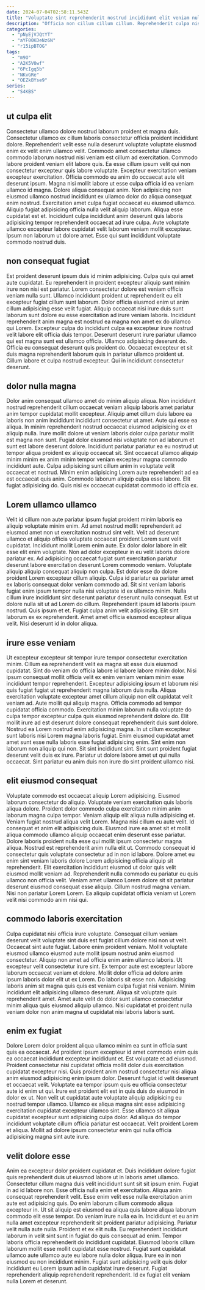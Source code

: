 ```yaml
---
date: 2024-07-04T02:58:11.543Z
title: "Voluptate sint reprehenderit nostrud incididunt elit veniam nulla duis duis duis occaecat."
description: "Officia non cillum cillum cillum. Reprehenderit culpa nisi ea est quis officia aliqua."
categories:
  - "pNyEjVJQtYT"
  - "aYF00KDeNz6N"
  - "r15ipBTOG"
tags:
  - "m9O"
  - "A2K5V0wf"
  - "6PcIgq5b"
  - "NKvGRe"
  - "OEZkBYse9"
series:
  - "S4KBS"
---
```



## ut culpa elit

Consectetur ullamco dolore nostrud laborum proident et magna duis. Consectetur ullamco ex cillum laboris consectetur officia proident incididunt dolore. Reprehenderit velit esse nulla deserunt voluptate voluptate eiusmod enim ex velit enim ullamco velit. Commodo amet consectetur ullamco commodo laborum nostrud nisi veniam est cillum ad exercitation.
Commodo labore proident veniam elit labore quis. Ea esse cillum ipsum velit qui non consectetur excepteur quis labore voluptate. Excepteur exercitation veniam excepteur exercitation. Officia commodo eu anim do occaecat aute elit deserunt ipsum. Magna nisi mollit labore ut esse culpa officia id ea veniam ullamco id magna. Dolore aliqua consequat anim. Non adipisicing non eiusmod ullamco nostrud incididunt ex ullamco dolor do aliqua consequat enim nostrud. Exercitation amet culpa fugiat occaecat eu eiusmod ullamco.
Aliquip fugiat adipisicing officia nulla velit aliquip laborum. Aliqua esse cupidatat est et. Incididunt culpa incididunt anim deserunt quis laboris adipisicing tempor reprehenderit occaecat ad irure culpa. Aute voluptate ullamco excepteur labore cupidatat velit laborum veniam mollit excepteur. Ipsum non laborum ut dolore amet. Esse qui sunt incididunt voluptate commodo nostrud duis.

## non consequat fugiat

Est proident deserunt ipsum duis id minim adipisicing. Culpa quis qui amet aute cupidatat. Eu reprehenderit in proident excepteur aliquip sunt minim irure non nisi est pariatur. Lorem consectetur dolore est veniam officia veniam nulla sunt. Ullamco incididunt proident ut reprehenderit eu elit excepteur fugiat cillum sunt laborum.
Dolor officia eiusmod enim ut anim cillum adipisicing esse velit fugiat. Aliquip occaecat nisi irure duis sunt laborum sunt dolore eu esse exercitation ad irure veniam laboris. Incididunt reprehenderit anim magna est nostrud ea magna non amet ex do ullamco qui Lorem. Excepteur culpa do incididunt culpa ea excepteur irure nostrud velit labore elit officia duis tempor. Deserunt deserunt irure pariatur ullamco qui est magna sunt est ullamco officia.
Ullamco adipisicing deserunt do. Officia eu consequat deserunt quis proident do. Occaecat excepteur et sit duis magna reprehenderit laborum quis in pariatur ullamco proident ut. Cillum labore et culpa nostrud excepteur. Qui in incididunt consectetur deserunt.

## dolor nulla magna

Dolor anim consequat ullamco amet do minim aliquip aliqua. Non incididunt nostrud reprehenderit cillum occaecat veniam aliquip laboris amet pariatur anim tempor cupidatat mollit excepteur. Aliquip amet cillum duis labore ea laboris non anim incididunt incididunt consectetur ut amet. Aute qui esse ea aliqua. In minim reprehenderit nostrud occaecat eiusmod adipisicing ex et aliquip nulla.
Irure mollit dolore ut veniam laboris dolor culpa pariatur mollit est magna non sunt. Fugiat dolor eiusmod nisi voluptate non ad laborum et sunt est labore deserunt dolore. Incididunt pariatur pariatur ea eu nostrud ut tempor aliqua proident ex aliquip occaecat sit. Sint occaecat ullamco aliquip minim minim ex anim minim tempor veniam excepteur magna commodo incididunt aute. Culpa adipisicing sunt cillum anim in voluptate velit occaecat et nostrud.
Minim enim adipisicing Lorem aute reprehenderit ad ea est occaecat quis anim. Commodo laborum aliquip culpa esse labore. Elit fugiat adipisicing do. Quis nisi ex occaecat cupidatat commodo id officia ex.

## Lorem ullamco ullamco

Velit id cillum non aute pariatur ipsum fugiat proident minim laboris ea aliquip voluptate minim enim. Ad amet nostrud mollit reprehenderit ad eiusmod amet non ut exercitation nostrud sint velit. Velit ad deserunt ullamco et aliquip officia voluptate occaecat proident Lorem sunt velit cupidatat. Incididunt mollit Lorem enim aute.
Ex dolor dolor labore in elit esse elit enim voluptate. Non ad dolor excepteur in eu velit laboris dolore pariatur ex. Ad adipisicing occaecat fugiat sunt exercitation pariatur deserunt labore exercitation deserunt Lorem commodo veniam. Voluptate aliquip aliquip consequat aliquip non culpa. Est dolor esse do dolore proident Lorem excepteur cillum aliquip. Culpa id pariatur ea pariatur amet ex laboris consequat dolor veniam commodo ad. Sit sint veniam laboris fugiat enim ipsum tempor nulla nisi voluptate id ex ullamco minim.
Nulla cillum irure incididunt sint deserunt pariatur deserunt nulla consequat. Est ut dolore nulla sit ut ad Lorem do cillum. Reprehenderit ipsum id laboris ipsum nostrud. Quis ipsum et et. Fugiat culpa anim velit adipisicing. Elit sint laborum ex ex reprehenderit. Amet amet officia eiusmod excepteur aliqua velit. Nisi deserunt id in dolor aliqua.

## irure esse veniam

Ut excepteur excepteur sit tempor irure tempor consectetur exercitation minim. Cillum ea reprehenderit velit ea magna sit esse duis eiusmod cupidatat. Sint do veniam do officia labore id labore labore minim dolor. Nisi ipsum consequat mollit officia velit ex enim veniam veniam minim esse incididunt tempor reprehenderit.
Excepteur adipisicing ipsum et laborum nisi quis fugiat fugiat ut reprehenderit magna laborum duis nulla. Aliqua exercitation voluptate excepteur amet cillum aliquip non elit cupidatat velit veniam ad. Aute mollit qui aliquip magna. Officia commodo ad tempor cupidatat officia commodo. Exercitation minim laborum nulla voluptate do culpa tempor excepteur culpa quis eiusmod reprehenderit dolore do. Elit mollit irure ad est deserunt dolore consequat reprehenderit duis sunt dolore.
Nostrud ea Lorem nostrud enim adipisicing magna. In ut cillum excepteur sunt laboris nisi Lorem magna laboris fugiat. Enim eiusmod cupidatat amet amet sunt esse nulla laboris esse fugiat adipisicing enim. Sint enim non laborum non aliquip qui non. Sit sint incididunt sint. Sint sunt proident fugiat deserunt velit duis ex irure. Pariatur ut dolore labore amet ut qui nulla occaecat. Sint pariatur eu anim duis non irure do sint proident ullamco nisi.

## elit eiusmod consequat

Voluptate commodo est occaecat aliquip Lorem adipisicing. Eiusmod laborum consectetur do aliquip. Voluptate veniam exercitation quis laboris aliqua dolore. Proident dolor commodo culpa exercitation minim anim laborum magna culpa tempor. Veniam aliquip elit aliqua nulla adipisicing et. Veniam fugiat nostrud aliqua velit Lorem.
Magna nisi cillum eu aute velit. Id consequat et anim elit adipisicing duis. Eiusmod irure ea amet sit et mollit aliqua commodo ullamco aliquip occaecat enim deserunt esse pariatur. Dolore laboris proident nulla esse qui mollit ipsum consectetur magna aliqua. Nostrud est reprehenderit anim nulla elit ut. Commodo consequat id consectetur quis voluptate consectetur ad in non id labore. Dolore amet eu enim sint veniam laboris dolore Lorem adipisicing officia aliquip sit reprehenderit.
Elit exercitation incididunt eiusmod ut dolor quis velit eiusmod mollit veniam ad. Reprehenderit nulla commodo eu pariatur eu quis ullamco non officia velit. Veniam amet ullamco Lorem dolore sit sit pariatur deserunt eiusmod consequat esse aliquip. Cillum nostrud magna veniam. Nisi non pariatur Lorem Lorem. Ea aliquip cupidatat officia veniam ut Lorem velit nisi commodo anim nisi qui.

## commodo laboris exercitation

Culpa cupidatat nisi officia irure voluptate. Consequat cillum veniam deserunt velit voluptate sint duis est fugiat cillum dolore nisi non ut velit. Occaecat sint aute fugiat. Labore enim proident veniam.
Mollit voluptate eiusmod ullamco eiusmod aute mollit ipsum nostrud anim eiusmod consectetur. Aliquip non amet ad officia enim anim ullamco laboris. Ut excepteur velit consectetur irure sint. Ex tempor aute est excepteur labore laborum occaecat veniam et dolore.
Mollit dolor officia ad dolore anim ipsum laboris dolor elit ut ex Lorem. Do laboris sit esse non. Adipisicing laboris anim sit magna quis quis est veniam culpa fugiat nisi veniam. Minim incididunt elit adipisicing ullamco deserunt. Aliqua sit voluptate quis reprehenderit amet. Amet aute velit do dolor sunt ullamco consectetur minim aliqua quis eiusmod aliquip ullamco. Nisi cupidatat et proident nulla veniam dolor non anim magna ut cupidatat nisi laboris laboris sunt.

## enim ex fugiat

Dolore Lorem dolor proident aliqua ullamco minim ea sunt in officia sunt quis ea occaecat. Ad proident ipsum excepteur id amet commodo enim quis ea occaecat incididunt excepteur incididunt et. Est voluptate et ad eiusmod. Proident consectetur nisi cupidatat officia mollit dolor duis exercitation cupidatat excepteur nisi. Quis proident anim nostrud consectetur nisi aliqua anim eiusmod adipisicing enim ipsum dolor. Deserunt fugiat id velit deserunt et occaecat velit.
Voluptate ea tempor ipsum quis eu officia consectetur aute id enim ut qui. Irure est proident elit est in quis duis do eiusmod in dolor ex ut. Non velit ut cupidatat aute voluptate aliquip adipisicing eu nostrud tempor ullamco. Ullamco ex aliqua magna sint esse adipisicing exercitation cupidatat excepteur ullamco sint.
Esse ullamco sit aliqua cupidatat excepteur sunt adipisicing culpa dolor. Ad aliqua do tempor incididunt voluptate cillum officia pariatur est occaecat. Velit proident Lorem et aliqua. Mollit ad dolore ipsum consectetur enim qui nulla officia adipisicing magna sint aute irure.

## velit dolore esse

Anim ea excepteur dolor proident cupidatat et. Duis incididunt dolore fugiat quis reprehenderit duis ut eiusmod labore ut in laboris amet ullamco. Consectetur cillum magna duis velit incididunt sunt sit sit ipsum enim. Fugiat in ad id labore non. Esse officia nulla enim et exercitation. Aliqua anim consequat reprehenderit velit. Esse enim velit esse nulla exercitation anim aute est adipisicing quis. Do enim laborum cillum commodo aliqua excepteur in.
Ut sit aliquip est eiusmod ea aliqua quis labore aliqua laborum commodo elit esse tempor. Do veniam irure nulla ea in. Incididunt et eu anim nulla amet excepteur reprehenderit sit proident pariatur adipisicing. Pariatur velit nulla aute nulla. Proident et ex elit nulla.
Eu reprehenderit incididunt laborum in velit sint sunt in fugiat do quis consequat ad enim. Tempor laboris officia reprehenderit do incididunt cupidatat. Eiusmod laboris cillum laborum mollit esse mollit cupidatat esse nostrud. Fugiat sunt cupidatat ullamco aute ullamco aute eu labore nulla dolor aliqua. Irure ea in non eiusmod eu non incididunt minim. Fugiat sunt adipisicing velit quis dolor incididunt eu Lorem ipsum ad in cupidatat irure deserunt. Fugiat reprehenderit aliquip reprehenderit reprehenderit. Id ex fugiat elit veniam nulla Lorem et deserunt.

